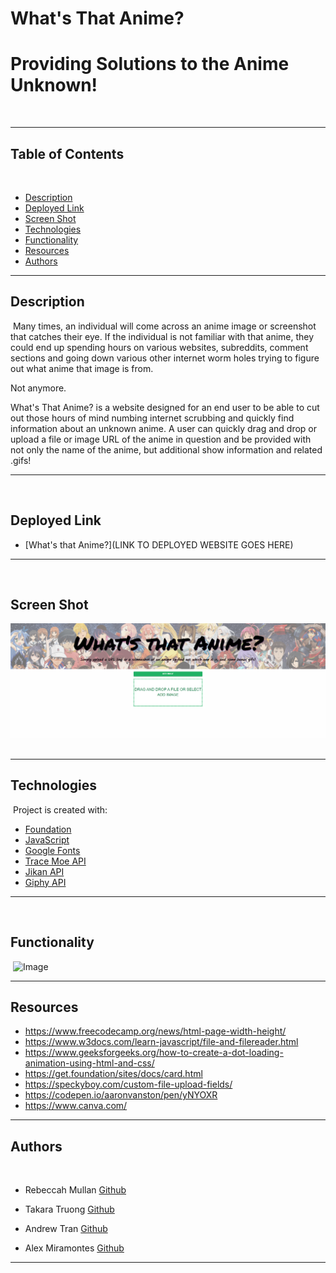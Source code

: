 # What's That Anime?
# Providing Solutions to the Anime Unknown!
​

---


## Table of Contents
​
- [Description](#description)
- [Deployed Link](#deployed-Link)
- [Screen Shot](#screen-shot)
- [Technologies](#technologies)
- [Functionality](#functionality)
- [Resources](#resources)
- [Authors](#authors)
​

---

## Description
​
Many times, an individual will come across an anime image or screenshot that catches their eye. If the individual is not familiar with that anime, they could end up spending hours on various websites, subreddits, comment sections and going down various other internet worm holes trying to figure out what anime that image is from.

Not anymore.

What's That Anime? is a website designed for an end user to be able to cut out those hours of mind numbing internet scrubbing and quickly find information about an unknown anime. A user can quickly drag and drop or upload a file or image URL of the anime in question and be provided with not only the name of the anime, but additional show information and related .gifs! 
​

---

​
## Deployed Link
 - [What's that Anime?](LINK TO DEPLOYED WEBSITE GOES HERE)


 ---
​
​
## Screen Shot
![What's That Anime?](./develop/landing-page-whats-that-anime.png)
​

---

## Technologies
​
Project is created with:
​
- [Foundation](https://get.foundation/)
- [JavaScript](https://www.javascript.com/)
- [Google Fonts](https://fonts.google.com/)
- [Trace Moe API](https://soruly.github.io/trace.moe-api/#/)
- [Jikan API](https://jikan.moe/)
- [Giphy API](https://developers.giphy.com/)

---
​
## Functionality
​
![Image](./develop/functionality-whats-that-anime.gif)
​

---

## Resources 
* https://www.freecodecamp.org/news/html-page-width-height/
* https://www.w3docs.com/learn-javascript/file-and-filereader.html
* https://www.geeksforgeeks.org/how-to-create-a-dot-loading-animation-using-html-and-css/
* https://get.foundation/sites/docs/card.html
* https://speckyboy.com/custom-file-upload-fields/
* https://codepen.io/aaronvanston/pen/yNYOXR
* https://www.canva.com/

---
## Authors
​
- Rebeccah Mullan
[Github](https://github.com/Acanthodoris)

- Takara Truong
[Github](https://github.com/truont2)

- Andrew Tran
[Github](https://github.com/AndrewTranMSW)

- Alex Miramontes
[Github](https://www.github.com/amiramonte)
---
